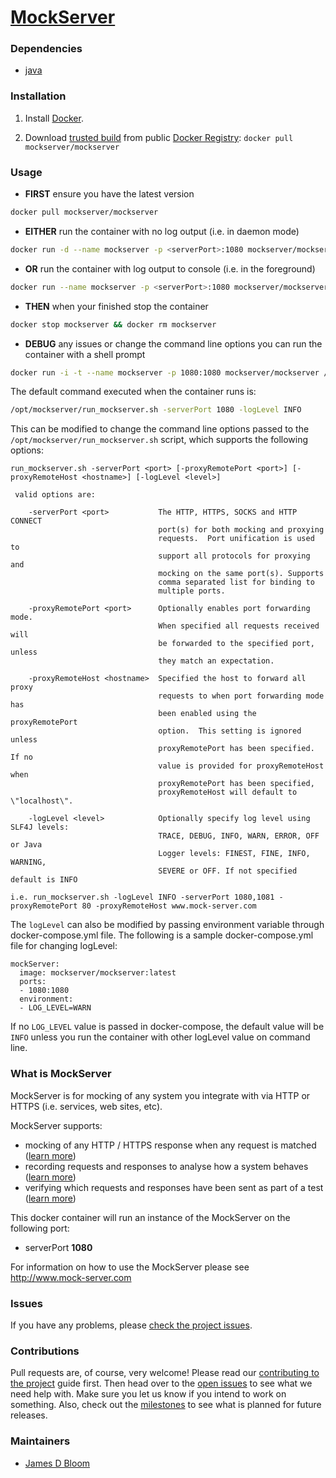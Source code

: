 [MockServer](http://www.mock-server.com)
==========

### Dependencies

* [java](https://registry.hub.docker.com/u/library/java/)

### Installation

1. Install [Docker](https://www.docker.io/).

2. Download [trusted build](https://index.docker.io/u/mockserver/mockserver/) from public [Docker Registry](https://index.docker.io/): `docker pull mockserver/mockserver`

### Usage

* **FIRST** ensure you have the latest version

```bash
docker pull mockserver/mockserver
```
    
* **EITHER** run the container with no log output (i.e. in daemon mode)
 
```bash
docker run -d --name mockserver -p <serverPort>:1080 mockserver/mockserver
```

* **OR** run the container with log output to console (i.e. in the foreground)
 
```bash
docker run --name mockserver -p <serverPort>:1080 mockserver/mockserver
```

* **THEN** when your finished stop the container

```bash
docker stop mockserver && docker rm mockserver
```

* **DEBUG** any issues or change the command line options you can run the container with a shell prompt

```bash
docker run -i -t --name mockserver -p 1080:1080 mockserver/mockserver /bin/bash
```

The default command executed when the container runs is:
 
```bash
/opt/mockserver/run_mockserver.sh -serverPort 1080 -logLevel INFO
```

This can be modified to change the command line options passed to the `/opt/mockserver/run_mockserver.sh` script, which supports the following options:

```
run_mockserver.sh -serverPort <port> [-proxyRemotePort <port>] [-proxyRemoteHost <hostname>] [-logLevel <level>] 

 valid options are:

    -serverPort <port>           The HTTP, HTTPS, SOCKS and HTTP CONNECT       
                                 port(s) for both mocking and proxying         
                                 requests.  Port unification is used to        
                                 support all protocols for proxying and        
                                 mocking on the same port(s). Supports         
                                 comma separated list for binding to           
                                 multiple ports.                               
        
    -proxyRemotePort <port>      Optionally enables port forwarding mode.      
                                 When specified all requests received will     
                                 be forwarded to the specified port, unless    
                                 they match an expectation.                    
        
    -proxyRemoteHost <hostname>  Specified the host to forward all proxy       
                                 requests to when port forwarding mode has     
                                 been enabled using the proxyRemotePort        
                                 option.  This setting is ignored unless       
                                 proxyRemotePort has been specified. If no     
                                 value is provided for proxyRemoteHost when    
                                 proxyRemotePort has been specified,           
                                 proxyRemoteHost will default to \"localhost\".
        
    -logLevel <level>            Optionally specify log level using SLF4J levels:
                                 TRACE, DEBUG, INFO, WARN, ERROR, OFF or Java    
                                 Logger levels: FINEST, FINE, INFO, WARNING,     
                                 SEVERE or OFF. If not specified default is INFO                               
        
i.e. run_mockserver.sh -logLevel INFO -serverPort 1080,1081 -proxyRemotePort 80 -proxyRemoteHost www.mock-server.com
```

The `logLevel` can also be modified by passing environment variable through docker-compose.yml file. The following is a sample docker-compose.yml file for changing logLevel:

 ```
 mockServer:
   image: mockserver/mockserver:latest
   ports:
   - 1080:1080
   environment:
   - LOG_LEVEL=WARN
 ```
 
If no `LOG_LEVEL` value is passed in docker-compose, the default value will be `INFO` unless you run the container with other logLevel value on command line.  


### What is MockServer

MockServer is for mocking of any system you integrate with via HTTP or HTTPS (i.e. services, web sites, etc).

MockServer supports:

* mocking of any HTTP / HTTPS response when any request is matched ([learn more](http://www.mock-server.com/#what-is-mockserver))
* recording requests and responses to analyse how a system behaves ([learn more](http://www.mock-server.com/#what-is-mockserver))
* verifying which requests and responses have been sent as part of a test ([learn more](http://www.mock-server.com/#what-is-mockserver))

This docker container will run an instance of the MockServer on the following port:

* serverPort **1080**

For information on how to use the MockServer please see http://www.mock-server.com

### Issues

If you have any problems, please [check the project issues](https://github.com/mock-server/mockserver/issues?state=open).

### Contributions

Pull requests are, of course, very welcome! Please read our [contributing to the project](https://github.com/mock-server/mockserver/wiki/Contributing-to-the-project) guide first. Then head over to the [open issues](https://github.com/mock-server/mockserver/issues?state=open) to see what we need help with. Make sure you let us know if you intend to work on something. Also, check out the [milestones](https://github.com/mock-server/mockserver/issues/milestones) to see what is planned for future releases.

### Maintainers
* [James D Bloom](http://blog.jamesdbloom.com)
